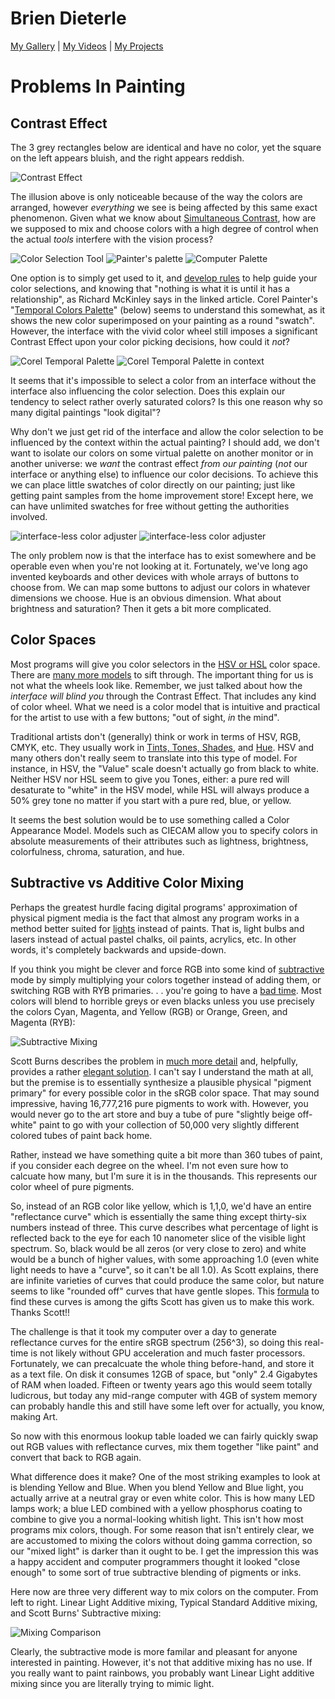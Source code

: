# Brien Dieterle

[My Gallery](https://www.flickr.com/photos/briend/) | [My Videos](https://www.youtube.com/user/briendieterle) | [My Projects](https://github.com/briend)


# Problems In Painting

## Contrast Effect

The 3 grey rectangles below are identical and have no color, yet the square on the left appears bluish, and the right appears reddish.

![Contrast Effect](https://user-images.githubusercontent.com/6015639/30140938-e5338892-932c-11e7-9b34-949dd61dfe26.png)

The illusion above is only noticeable because of the way the colors are arranged, however _everything_ we see is being affected by this same exact phenomenon.  Given what we know about [Simultaneous Contrast](https://en.wikipedia.org/wiki/Contrast_effect), how are we supposed to mix and choose colors with a high degree of control when the actual _tools_ interfere with the vision process?

![Color Selection Tool](https://user-images.githubusercontent.com/6015639/30137777-d14ef72a-9319-11e7-91bd-e38c0bbb120e.png)   ![Painter's palette](https://user-images.githubusercontent.com/6015639/30223050-217a9118-947e-11e7-83b5-818725827c2d.png)  ![Computer Palette](https://user-images.githubusercontent.com/6015639/30229421-b9aaafc8-9496-11e7-9cf0-e21645444138.png)

One option is to simply get used to it, and [develop rules](http://www.artistsnetwork.com/medium/pastel/the-contrast-effect-important-rules-for-landscape-painting) to help guide your color selections, and knowing that "nothing is what it is until it has a relationship", as Richard McKinley says in the linked article.
Corel Painter's "[Temporal Colors Palette](https://support.corel.com/hc/en-us/articles/217373347-Show-and-Use-the-Corel-Painter-Temporal-Colors-Palette)" (below) seems to understand this somewhat, as it shows the new color superimposed on your painting as a round "swatch".  However, the interface with the vivid color wheel still imposes a significant Contrast Effect upon your color picking decisions, how could it _not_?

![Corel Temporal Palette](https://user-images.githubusercontent.com/6015639/30222803-0976bdae-947d-11e7-9ec6-e6464f1e53e8.png) ![Corel Temporal Palette in context](https://user-images.githubusercontent.com/6015639/30229320-3f722718-9496-11e7-87f0-0a5a407bbf7f.png)

It seems that it's impossible to select a color from an interface without the interface also influencing the color selection.  Does this explain our tendency to select rather overly saturated colors?  Is this one reason why so many digital paintings "look digital"? 

Why don't we just get rid of the interface and allow the color selection to be influenced by the context within the actual painting?  I should add, we don't want to isolate our colors on some virtual palette on another monitor or in another universe: we _want_ the contrast effect _from our painting_ (_not_ our interface or anything else) to influence our color decisions. To achieve this we can place little swatches of color directly on our painting; just like getting paint samples from the home improvement store!  Except here, we can have unlimited swatches for free without getting the authorities involved.

![interface-less color adjuster](https://user-images.githubusercontent.com/6015639/30137831-0f476df0-931a-11e7-82ce-811f6f67d410.png) ![interface-less color adjuster](https://user-images.githubusercontent.com/6015639/30229508-1c2ec38c-9497-11e7-92e9-fef6453fbc9a.png)

The only problem now is that the interface has to exist somewhere and be operable even when you're not looking at it.   Fortunately, we've long ago invented keyboards and other devices with whole arrays of buttons to choose from.  We can map some buttons to adjust our colors in whatever dimensions we choose.  Hue is an obvious dimension.  What about brightness and saturation?  Then it gets a bit more complicated.

## Color Spaces

Most programs will give you color selectors in the [HSV or HSL](https://en.wikipedia.org/wiki/HSL_and_HSV) color space.  There are [many more models](http://c-128.freeforums.net/thread/94/color-chroma-saturation) to sift through.  The important thing for us is not what the wheels look like. Remember, we just talked about how the _interface will blind you_ through the Contrast Effect.  That includes any kind of color wheel.  What we need is a color model that is intuitive and practical for the artist to use with a few buttons; "out of sight, _in_ the mind".

Traditional artists don't (generally) think or work in terms of HSV, RGB, CMYK, etc.  They usually work in [Tints, Tones, Shades](https://en.wikipedia.org/wiki/Tints_and_shades), and [Hue](https://en.wikipedia.org/wiki/Hue).  HSV and many others don't really seem to translate into this type of model.  For instance, in HSV, the "Value" scale doesn't actually go from black to white.  Neither HSV nor HSL seem to give you Tones, either: a pure red will desaturate to "white" in the HSV model, while HSL will always produce a 50% grey tone no matter if you start with a pure red, blue, or yellow.

It seems the best solution would be to use something called a Color Appearance Model.  Models such as CIECAM allow you to specify colors in absolute measurements of their attributes such as lightness, brightness, colorfulness, chroma, saturation, and hue.

## Subtractive vs Additive Color Mixing

Perhaps the greatest hurdle facing digital programs' approximation of physical pigment media is the fact that almost any program works in a method better suited for [lights](https://en.wikipedia.org/wiki/Additive_color) instead of paints.  That is, light bulbs and lasers instead of actual pastel chalks, oil paints, acrylics, etc.  In other words, it's completely backwards and upside-down.

If you think you might be clever and force RGB into some kind of [subtractive](https://en.wikipedia.org/wiki/Subtractive_color) mode by simply multiplying your colors together instead of adding them, or switching RGB with RYB primaries. . . you're going to have a [bad time](https://user-images.githubusercontent.com/6015639/30145745-5bcdb14c-9348-11e7-91bb-201747b398d3.png).  Most colors will blend to horrible greys or even blacks unless you use precisely the colors Cyan, Magenta, and Yellow (RGB) or Orange, Green, and Magenta (RYB):

![Subtractive Mixing](https://user-images.githubusercontent.com/6015639/30145885-6d4f4d26-9349-11e7-983f-607494f1d3cd.png)

Scott Burns describes the problem in [much more detail](http://scottburns.us/subtractive-color-mixture/) and, helpfully, provides a rather [elegant solution](http://scottburns.us/reflectance-curves-from-srgb/).  I can't say I understand the math at all, but the premise is to essentially synthesize a plausible physical "pigment primary" for every possible color in the sRGB color space.  That may sound impressive, having 16,777,216 pure pigments to work with.  However, you would never go to the art store and buy a tube of pure "slightly beige off-white" paint to go with your collection of 50,000 very slightly different colored tubes of paint back home.

Rather, instead we have something quite a bit more than 360 tubes of paint, if you consider each degree on the wheel.  I'm not even sure how to calcuate how many, but I'm sure it is in the thousands.  This represents our color wheel of pure pigments.

So, instead of an RGB color like yellow, which is 1,1,0, we'd have an entire "reflectance curve" which is essentially the same thing except thirty-six numbers instead of three.  This curve describes what percentage of light is reflected back to the eye for each 10 nanometer slice of the visible light spectrum.  So, black would be all zeros (or very close to zero) and white would be a bunch of higher values, with some approaching 1.0 (even white light needs to have a "curve", so it can't be all 1.0).  As Scott explains, there are infinite varieties of curves that could produce the same color, but nature seems to like "rounded off" curves that have gentle slopes.  This [formula](http://scottburns.us/wp-content/uploads/2015/04/ILLSS.txt) to find these curves is among the gifts Scott has given us to make this work.  Thanks Scott!!

The challenge is that it took my computer over a day to generate reflectance curves for the entire sRGB spectrum (256^3), so doing this real-time is not likely without GPU acceleration and much faster processors.  Fortunately, we can precalcuate the whole thing before-hand, and store it as a text file.  On disk it consumes 12GB of space, but "only" 2.4 Gigabytes of RAM when loaded.  Fifteen or twenty years ago this would seem totally ludicrous, but today any mid-range computer with 4GB of system memory can probably handle this and still have some left over for actually, you know, making Art.

So now with this enormous lookup table loaded we can fairly quickly swap out RGB values with reflectance curves, mix them together "like paint" and convert that back to RGB again.

What difference does it make? One of the most striking examples to look at is blending Yellow and Blue.  When you blend Yellow and Blue light, you actually arrive at a neutral gray or even white color.  This is how many LED lamps work; a blue LED combined with a yellow phosphorus coating to combine to give you a normal-looking whitish light.  This isn't how most programs mix colors, though.  For some reason that isn't entirely clear, we are accustomed to mixing the colors without doing gamma correction, so our "mixed light" is darker than it ought to be.  I get the impression this was a happy accident and computer programmers thought it looked "close enough" to some sort of true subtractive blending of pigments or inks.

Here now are three very different way to mix colors on the computer.
From left to right.  Linear Light Additive mixing, Typical Standard Additive mixing, and Scott Burns' Subtractive mixing:

![Mixing Comparison](https://user-images.githubusercontent.com/6015639/30146472-255839fc-934d-11e7-96ae-b8420716ea4b.png)

Clearly, the subtractive mode is more familar and pleasant for anyone interested in painting.  However, it's not that additive mixing has no use.  If you really want to paint rainbows, you probably want Linear Light additive mixing since you are literally trying to mimic light.
